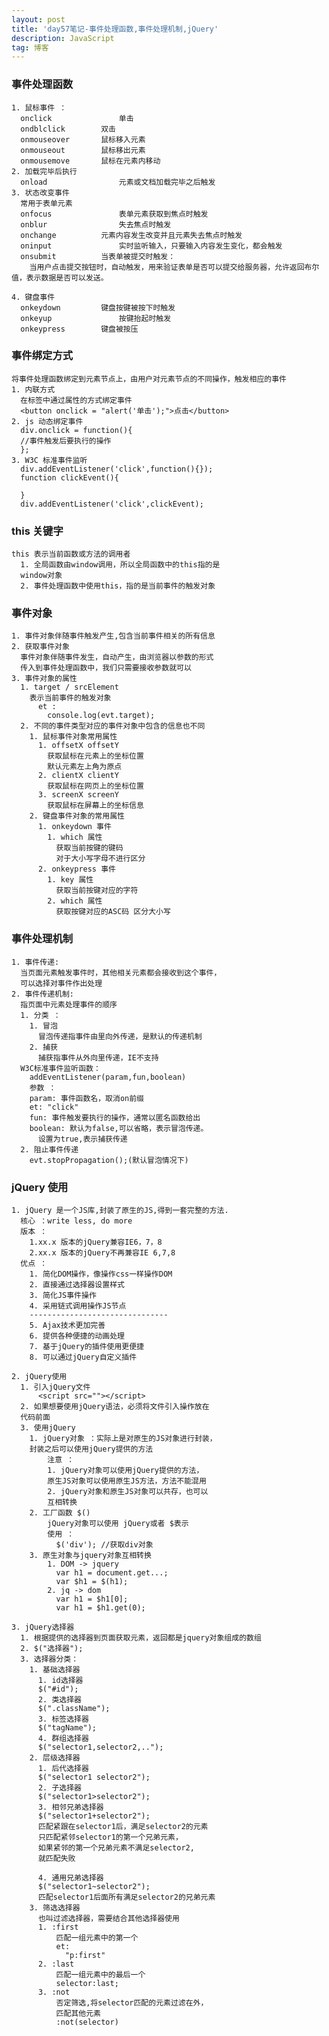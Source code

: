 ```yaml
---
layout: post
title: 'day57笔记-事件处理函数,事件处理机制,jQuery'
description: JavaScript
tag: 博客
---  
```

### 事件处理函数
    1. 鼠标事件 ：
      onclick				单击
      ondblclick		双击
      onmouseover		鼠标移入元素
      onmouseout		鼠标移出元素
      onmousemove		鼠标在元素内移动
    2. 加载完毕后执行
      onload				元素或文档加载完毕之后触发
    3. 状态改变事件
      常用于表单元素
      onfocus				表单元素获取到焦点时触发
      onblur				失去焦点时触发
      onchange			元素内容发生改变并且元素失去焦点时触发
      oninput				实时监听输入，只要输入内容发生变化，都会触发
      onsubmit			当表单被提交时触发：
        当用户点击提交按钮时，自动触发，用来验证表单是否可以提交给服务器，允许返回布尔值，表示数据是否可以发送。

    4. 键盘事件
      onkeydown			键盘按键被按下时触发
      onkeyup				按键抬起时触发
      onkeypress		键盘被按压

### 事件绑定方式
    将事件处理函数绑定到元素节点上，由用户对元素节点的不同操作，触发相应的事件
    1. 内联方式
      在标签中通过属性的方式绑定事件
      <button onclick = "alert('单击');">点击</button>
    2. js 动态绑定事件
      div.onclick = function(){
      //事件触发后要执行的操作
      };
    3. W3C 标准事件监听
      div.addEventListener('click',function(){});
      function clickEvent(){

      }
      div.addEventListener('click',clickEvent);

### this 关键字
    this 表示当前函数或方法的调用者
      1. 全局函数由window调用，所以全局函数中的this指的是
      window对象
      2. 事件处理函数中使用this，指的是当前事件的触发对象

### 事件对象
    1. 事件对象伴随事件触发产生,包含当前事件相关的所有信息
    2. 获取事件对象
      事件对象伴随事件发生，自动产生，由浏览器以参数的形式
      传入到事件处理函数中，我们只需要接收参数就可以
    3. 事件对象的属性
      1. target / srcElement
        表示当前事件的触发对象
          et :
            console.log(evt.target);
      2. 不同的事件类型对应的事件对象中包含的信息也不同
        1. 鼠标事件对象常用属性
          1. offsetX offsetY
            获取鼠标在元素上的坐标位置
            默认元素左上角为原点
          2. clientX clientY
            获取鼠标在网页上的坐标位置
          3. screenX screenY
            获取鼠标在屏幕上的坐标信息
        2. 键盘事件对象的常用属性
          1. onkeydown 事件
            1. which 属性
              获取当前按键的键码
              对于大小写字母不进行区分
          2. onkeypress 事件
            1. key 属性
              获取当前按键对应的字符
            2. which 属性
              获取按键对应的ASC码 区分大小写

### 事件处理机制
    1. 事件传递:
      当页面元素触发事件时，其他相关元素都会接收到这个事件，
      可以选择对事件作出处理
    2. 事件传递机制:
      指页面中元素处理事件的顺序
      1. 分类 ：
        1. 冒泡
          冒泡传递指事件由里向外传递，是默认的传递机制
        2. 捕获
          捕获指事件从外向里传递，IE不支持
      W3C标准事件监听函数：
        addEventListener(param,fun,boolean)
        参数 ：
        param: 事件函数名，取消on前缀
        et: "click"
        fun: 事件触发要执行的操作，通常以匿名函数给出
        boolean: 默认为false,可以省略，表示冒泡传递。
          设置为true,表示捕获传递
      2. 阻止事件传递
        evt.stopPropagation();(默认冒泡情况下)

### jQuery 使用
    1. jQuery 是一个JS库,封装了原生的JS,得到一套完整的方法.
      核心 ：write less, do more
      版本 ：
        1.xx.x 版本的jQuery兼容IE6，7，8
        2.xx.x 版本的jQuery不再兼容IE 6,7,8
      优点 ：
        1. 简化DOM操作，像操作css一样操作DOM
        2. 直接通过选择器设置样式
        3. 简化JS事件操作
        4. 采用链式调用操作JS节点
        -------------------------------
        5. Ajax技术更加完善
        6. 提供各种便捷的动画处理
        7. 基于jQuery的插件使用更便捷
        8. 可以通过jQuery自定义插件

    2. jQuery使用
      1. 引入jQuery文件
          <script src=""></script>
      2. 如果想要使用jQuery语法，必须将文件引入操作放在
      代码前面
      3. 使用jQuery
        1. jQuery对象 ：实际上是对原生的JS对象进行封装，
        封装之后可以使用jQuery提供的方法
            注意 ：
            1. jQuery对象可以使用jQuery提供的方法，
            原生JS对象可以使用原生JS方法，方法不能混用
            2. jQuery对象和原生JS对象可以共存，也可以
            互相转换
        2. 工厂函数 $()
            jQuery对象可以使用 jQuery或者 $表示
            使用 ：
              $('div'); //获取div对象
        3. 原生对象与jquery对象互相转换
            1. DOM -> jquery
              var h1 = document.get...;
              var $h1 = $(h1);
            2. jq -> dom
              var h1 = $h1[0];
              var h1 = $h1.get(0);

    3. jQuery选择器
      1. 根据提供的选择器到页面获取元素，返回都是jquery对象组成的数组
      2. $("选择器");
      3. 选择器分类：
        1. 基础选择器
          1. id选择器
          $("#id");
          2. 类选择器
          $(".className");
          3. 标签选择器
          $("tagName");
          4. 群组选择器
          $("selector1,selector2,..");
        2. 层级选择器
          1. 后代选择器
          $("selector1 selector2");
          2. 子选择器
          $("selector1>selector2");
          3. 相邻兄弟选择器
          $("selector1+selector2");
          匹配紧跟在selector1后，满足selector2的元素
          只匹配紧邻selector1的第一个兄弟元素，
          如果紧邻的第一个兄弟元素不满足selector2,
          就匹配失败

          4. 通用兄弟选择器
          $("selector1~selector2");
          匹配selector1后面所有满足selector2的兄弟元素
        3. 筛选选择器
          也叫过滤选择器，需要结合其他选择器使用
          1. :first
              匹配一组元素中的第一个
              et:
                "p:first"
          2. :last
              匹配一组元素中的最后一个
              selector:last;
          3. :not
              否定筛选,将selector匹配的元素过滤在外，
              匹配其他元素
              :not(selector)
